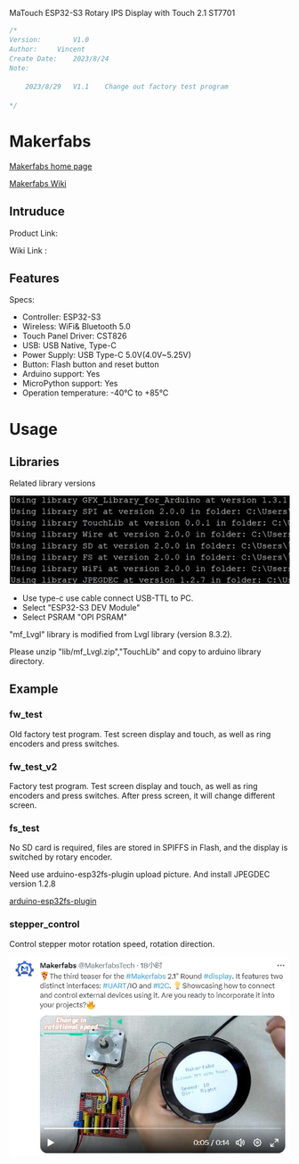 MaTouch ESP32-S3 Rotary IPS Display with Touch 2.1 ST7701

```c++
/*
Version:		V1.0
Author:		Vincent
Create Date:	2023/8/24
Note:

    2023/8/29   V1.1    Change out factory test program

*/
```


# Makerfabs

[Makerfabs home page](https://www.makerfabs.com/)

[Makerfabs Wiki](https://wiki.makerfabs.com/)

## Intruduce

Product Link:[]()

Wiki Link : []()



## Features

Specs:
- Controller: ESP32-S3
- Wireless: WiFi& Bluetooth 5.0
- Touch Panel Driver: CST826
- USB: USB Native, Type-C
- Power Supply: USB Type-C 5.0V(4.0V~5.25V)
- Button: Flash button and reset button
- Arduino support: Yes
- MicroPython support: Yes
- Operation temperature: -40℃ to +85℃



# Usage

## Libraries

Related library versions

![library](md_pic/lib.jpg)

- Use type-c use cable connect USB-TTL to PC.
- Select "ESP32-S3 DEV Module"
- Select PSRAM "OPI PSRAM"

"mf_Lvgl" library is modified from Lvgl library (version 8.3.2). 

Please unzip "lib/mf_Lvgl.zip","TouchLib" and copy to arduino library directory.


## Example

### fw_test

Old factory test program.
Test screen display and touch, as well as ring encoders and press switches.

### fw_test_v2

Factory test program.
Test screen display and touch, as well as ring encoders and press switches. After press screen, it will change different screen.


### fs_test

No SD card is required, files are stored in SPIFFS in Flash, and the display is switched by rotary encoder.

Need use arduino-esp32fs-plugin upload picture. And install JPEGDEC version 1.2.8

[arduino-esp32fs-plugin](https://github.com/me-no-dev/arduino-esp32fs-plugin)

### stepper_control

Control stepper motor rotation speed, rotation direction.

![stepper](md_pic/stepper.jpg)
